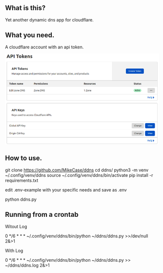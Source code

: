 ## What is this?
Yet another dynamic dns app for cloudflare.

## What you need.
A cloudflare account with an api token.

![API Token Setup](apitokensetup.png)

## How to use.
git clone https://github.com/MikeCase/ddns
cd ddns/
python3 -m venv ~/.config/venv/ddns
source ~/.config/venv/ddns/bin/activate
pip install -r requirements.txt

edit .env-example with your specific needs and save as .env

python ddns.py

## Running from a crontab
Witout Log

0 */6 * * * ~/.config/venv/ddns/bin/python ~/ddns/ddns.py >>/dev/null 2&>1

With Log

0 */6 * * * ~/.config/venv/ddns/bin/python ~/ddns/ddns.py >> ~/ddns/ddns.log 2&>1
